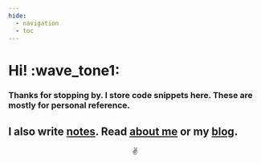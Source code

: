 ```yaml
---
hide:
  - navigation
  - toc
---
```


# Hi! :wave_tone1:

### Thanks for stopping by. I store code snippets here. These are mostly for personal reference.


## I also write [notes](https://notes.maheshrjl.com/). Read [about me](https://maheshrjl.com/about) or my [blog](https://blog.maheshrjl.com).


<p style="text-align: center;">✌</p>

<div id="wcb" class="carbonbadge wcb-d"></div>
<script src="https://unpkg.com/website-carbon-badges@1.1.3/b.min.js" defer></script>